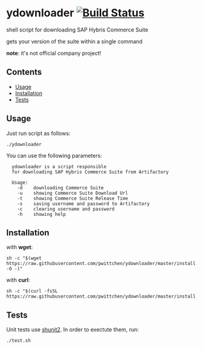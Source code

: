 # ydownloader [![Build Status](https://travis-ci.org/pwittchen/ydownloader.svg?branch=master)](https://travis-ci.org/pwittchen/ydownloader)
shell script for downloading SAP Hybris Commerce Suite

gets your version of the suite within a single command

**note**: it's not official company project!

Contents
--------
- [Usage](#usage)
- [Installation](#installation)
- [Tests](#tests)

Usage
--------

Just run script as follows:

```shell
./ydownloader
```

You can use the following parameters:

```
  ydownloader is a script responsible
  for downloading SAP Hybris Commerce Suite from Artifactory

  Usage:
    -d    downloading Commerce Suite
    -u    showing Commerce Suite Download Url
    -t    showing Commerce Suite Release Time
    -s    saving username and password to Artifactory
    -c    clearing username and password
    -h    showing help
```

Installation
------------

with **wget**:
```shell
sh -c "$(wget https://raw.githubusercontent.com/pwittchen/ydownloader/master/install.sh -O -)"
```

with **curl**:
```shell
sh -c "$(curl -fsSL https://raw.githubusercontent.com/pwittchen/ydownloader/master/install.sh)"
```

Tests
-----

Unit tests use [shunit2](https://github.com/kward/shunit2). In order to exectute them, run:

```shell
./test.sh
```
